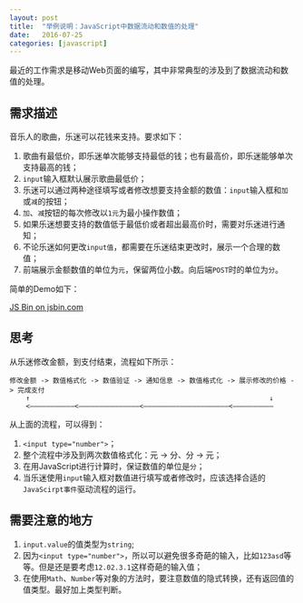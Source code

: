 ```yaml
---
layout: post
title:  "举例说明：JavaScript中数据流动和数值的处理"
date:   2016-07-25
categories: [javascript]
---
```


最近的工作需求是移动Web页面的编写，其中非常典型的涉及到了数据流动和数值的处理。

## 需求描述

音乐人的歌曲，乐迷可以花钱来支持。要求如下：

1. 歌曲有最低价，即乐迷单次能够支持最低的钱；也有最高价，即乐迷能够单次支持最高的钱；
2. `input`输入框默认展示歌曲最低价；
3. 乐迷可以通过两种途径填写或者修改想要支持金额的数值：`input`输入框和`加`或`减`的按钮；
4. `加`、`减`按钮的每次修改以`1元`为最小操作数值；
4. 如果乐迷想要支持的数值低于最低价或者超出最高价时，需要对乐迷进行通知；
5. 不论乐迷如何更改`input值`，都需要在乐迷结束更改时，展示一个合理的数值；
6. 前端展示金额数值的单位为`元`，保留两位小数。向后端`POST`时的单位为`分`。

简单的Demo如下：

<a class="jsbin-embed" href="http://jsbin.com/viliketofu/1/embed?js,console,output">JS Bin on jsbin.com</a><script src="http://static.jsbin.com/js/embed.min.js?3.38.7"></script>


## 思考

从乐迷修改金额，到支付结束，流程如下所示：

```
修改金额 -> 数值格式化 -> 数值验证 -> 通知信息 -> 数值格式化 -> 展示修改的价格 -> 完成支付
    ↑                                                           ↓
    <———————————<———————————————<—————————————————————<——————————

```

从上面的流程，可以得到：

1. `<input type="number">`；
1. 整个流程中涉及到两次数值格式化：元 -> 分、分 -> 元；
2. 在用JavaScript进行计算时，保证数值的单位是`分`；
3. 当乐迷使用`input`输入框对数值进行填写或者修改时，应该选择合适的`JavaScirpt事件`驱动流程的运行。

## 需要注意的地方

1. `input.value`的值类型为`string`;
2. 因为`<input type="number">`，所以可以避免很多奇葩的输入，比如`123asd`等等。但是还是要考虑`12.02.3.1`这样奇葩的输入值；
3. 在使用`Math`、`Number`等对象的方法时，要注意数值的隐式转换，还有返回值的值类型。最好加上类型判断。
